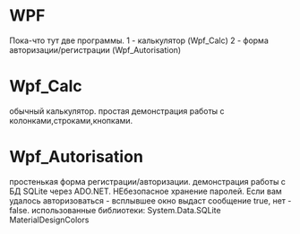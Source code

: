 # WPF
Пока-что тут две программы. 
1  - калькулятор (Wpf_Calc)
2  - форма авторизации/регистрации (Wpf_Autorisation)
# Wpf_Calc
обычный калькулятор. простая демонстрация работы с колонками,строками,кнопками.
# Wpf_Autorisation
простенькая форма регистрации/авторизации. демонстрация работы с БД SQLite через ADO.NET. НЕбезопасное хранение паролей. Если вам удалось авторизоваться - всплывшее окно выдаст сообщение true, нет - false.
использованные библиотеки: 
System.Data.SQLite
MaterialDesignColors

